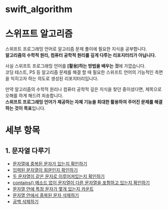 # swift_algorithm   
# 스위프트 알고리즘     
  
       
스위프트 프로그래밍 언어로 알고리즘 문제 풀이에 필요한 지식을 공부합니다.   
**알고리즘의 수학적 원리, 컴퓨터 공학적 원리를 깊게 다루는 리포지터리가 아닙니다.**   
      
사실 스위프트 프로그래밍 언어를 **[활용]하는 방법을 배우는 것**에 가깝습니다.    
코딩 테스트, PS 등 알고리즘 문제를 해결 할 때 필요한 스위프트 언어의 기능적인 측면을 익히고자 하는 의도로 생성된 리포지터리입니다.   
    
만약 알고리즘의 수학적 원리나 컴퓨터 공학적 깊은 지식을 찾던 중이셨다면, 제목으로 오해를 하게 해드려 죄송합니다.   
**스위프트 프로그래밍 언어가 제공하는 자체 기능을 최대한 활용하여 주어진 문제를 해결하는 것이 목표**입니다.   
       
       
    
    
# 세부 항목
## 1. 문자열 다루기   
+ [문자열에 중복된 문자가 있는지 확인하기](https://github.com/Haedong-Jeon/swift_algorithm/blob/master/%EC%A4%91%EB%B3%B5_%EB%AC%B8%EC%9E%90%EA%B0%80_%EC%9E%88%EB%8A%94%EC%A7%80_%ED%8C%90%EB%B3%84%ED%95%98%EA%B8%B0.md)   
+ [입력된 문자열이 회문인지 확인하기](https://github.com/Haedong-Jeon/swift_algorithm/blob/master/%EB%AC%B8%EC%9E%90%EC%97%B4%EC%9D%B4_%ED%9A%8C%EB%AC%B8%EC%9D%B8%EC%A7%80_%ED%8C%90%EB%B3%84%ED%95%98%EA%B8%B0.md)
+ [두 문자열이 같은 문자로 이루어져있는지 확인하기](https://github.com/Haedong-Jeon/swift_algorithm/blob/master/%EA%B0%99%EC%9D%80_%EB%AC%B8%EC%9E%90%EB%A1%9C_%EC%9D%B4%EB%A3%A8%EC%96%B4%EC%A0%B8%EC%9E%88%EB%8A%94%EC%A7%80_%ED%99%95%EC%9D%B8%ED%95%98%EA%B8%B0.md)      
+ [contains() 메소드 없이 문자열이 다른 문자열을 포함하고 있는지 확인하기](https://github.com/Haedong-Jeon/swift_algorithm/blob/master/contains()_%EB%A9%94%EC%86%8C%EB%93%9C_%EC%97%86%EC%9D%B4_%EB%AC%B8%EC%9E%90%EC%97%B4_%ED%8F%AC%ED%95%A8%EA%B4%80%EA%B3%84_%ED%8C%90%EB%8B%A8%ED%95%98%EA%B8%B0.md)
+ [문자열 안에 특정 문자가 몇개 있는지 카운트](https://github.com/Haedong-Jeon/swift_algorithm/blob/master/%EB%AC%B8%EC%9E%90%EC%97%B4_%EC%95%88%EC%9D%98_%ED%8A%B9%EC%A0%95%EB%AC%B8%EC%9E%90_%EC%88%98.md)
+ [문자열 안에서 중복된 문자 삭제하기](https://github.com/Haedong-Jeon/swift_algorithm/blob/master/%EC%A4%91%EB%B3%B5_%EB%AC%B8%EC%9E%90_%EC%82%AD%EC%A0%9C.md)      
+ [공백 삭제하기](https://github.com/Haedong-Jeon/swift_algorithm/blob/master/%EA%B3%B5%EB%B0%B1_%EC%82%AD%EC%A0%9C%ED%95%98%EA%B8%B0.md)
